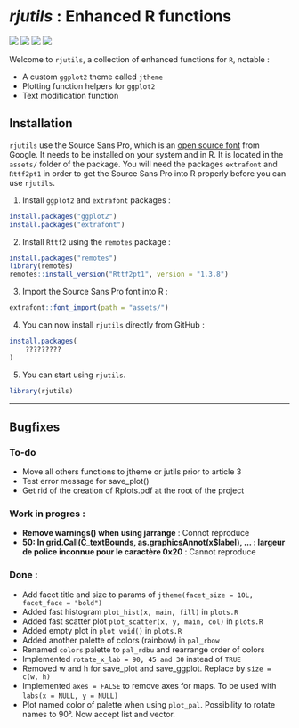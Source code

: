 ***rjutils*** : Enhanced R functions
================================================================================

![](https://img.shields.io/badge/life_cycle-maturing-blue)
![](https://img.shields.io/badge/release_version-0.1-blue)
![](https://img.shields.io/badge/docs-0%25-red)
![](https://img.shields.io/badge/tests-0%25-black)

Welcome to `rjutils`, a collection of enhanced functions for `R`, notable :

* A custom `ggplot2` theme called `jtheme`
* Plotting function helpers for `ggplot2`
* Text modification function


Installation
--------------------------------------------------------------------------------

`rjutils` use the Source Sans Pro, which is an [open source font](https://fonts.google.com/specimen/Source+Sans+Pro#standard-styles) from Google. It needs to be installed on your system and in R. It is located in the `assets/` folder of the package. You will need the packages `extrafont` and `Rttf2pt1` in order to get the Source Sans Pro into R properly before you can use `rjutils`.

1. Install `ggplot2` and `extrafont` packages :

```r
install.packages("ggplot2")
install.packages("extrafont")
```

2. Install `Rttf2` using the `remotes` package :

```r
install.packages("remotes")
library(remotes)
remotes::install_version("Rttf2pt1", version = "1.3.8")
```

3. Import the Source Sans Pro font into R :

```r
extrafont::font_import(path = "assets/")
```

4. You can now install `rjutils` directly from GitHub :

```r
install.packages(
    ?????????
)
```

5. You can start using `rjutils`.

```r
library(rjutils)
```

---

Bugfixes
--------------------------------------------------------------------------------


### To-do

- Move all others functions to jtheme or jutils prior to article 3
- Test error message for save_plot()
- Get rid of the creation of Rplots.pdf at the root of the project

### Work in progres :

- **Remove warnings() when using jarrange** : Connot reproduce
- **50: In grid.Call(C_textBounds, as.graphicsAnnot(x$label),  ... : largeur de police inconnue pour le caractère 0x20** : Cannot reproduce

### Done :

- Add facet title and size to params of `jtheme(facet_size = 10L, facet_face = "bold")`
- Added fast histogram `plot_hist(x, main, fill)`  in `plots.R`
- Added fast scatter plot `plot_scatter(x, y, main, col)` in `plots.R`
- Added empty plot in `plot_void()` in `plots.R`
- Added another palette of colors (rainbow) in `pal_rbow`
- Renamed `colors` palette to `pal_rdbu` and rearrange order of colors
- Implemented `rotate_x_lab = 90, 45 and 30` instead of `TRUE`
- Removed w and h for save_plot and save_ggplot. Replace by `size = c(w, h)`
- Implemented `axes = FALSE` to remove axes for maps. To be used with `labs(x = NULL, y = NULL)`
- Plot named color of palette when using `plot_pal`. Possibility to rotate names to 90°. Now accept list and vector.
